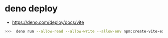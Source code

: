 # deno deploy

- https://deno.com/deploy/docs/vite

```bash
>>>  deno run --allow-read --allow-write --allow-env npm:create-vite-extra@latest
```
